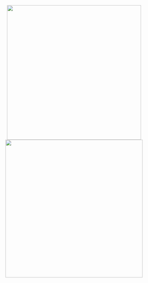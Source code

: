 <p align="center">
  <img src="https://github-readme-stats.vercel.app/api?username=pedro-cursino&theme=midnight-purple&show_icons=true&hide_border=true&count_private=false" width="420px" style="display: inline-block; vertical-align: top;"/>
  <img src="https://github-readme-streak-stats.herokuapp.com/?user=pedro-cursino&theme=midnight-purple&hide_border=true" width="430px" style="display: inline-block; vertical-align: top;"/>
</p>
